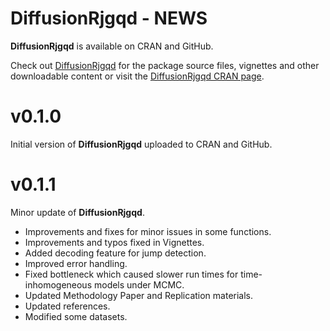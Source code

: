 
# DiffusionRjgqd - NEWS
__DiffusionRjgqd__ is available on CRAN and GitHub.

Check out [DiffusionRjgqd](https://github.com/eta21/DiffusionRjgqd) for the package source files, vignettes and other downloadable content or visit the [DiffusionRjgqd CRAN page](https://cran.r-project.org/web/packages/DiffusionRjgqd/index.html).

# v0.1.0
Initial version of __DiffusionRjgqd__ uploaded to CRAN and GitHub.

# v0.1.1
Minor update of __DiffusionRjgqd__. 

- Improvements and fixes for minor issues in some functions.
- Improvements and typos fixed in Vignettes.
- Added decoding feature for jump detection.
- Improved error handling.
- Fixed bottleneck which caused slower run times for time-inhomogeneous models under MCMC. 
- Updated Methodology Paper and Replication materials.
- Updated references. 
- Modified some datasets.


